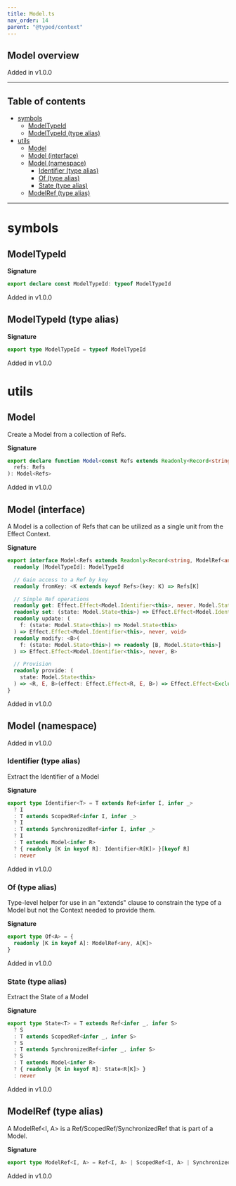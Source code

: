 ```yaml
---
title: Model.ts
nav_order: 14
parent: "@typed/context"
---
```


## Model overview

Added in v1.0.0

---

<h2 class="text-delta">Table of contents</h2>

- [symbols](#symbols)
  - [ModelTypeId](#modeltypeid)
  - [ModelTypeId (type alias)](#modeltypeid-type-alias)
- [utils](#utils)
  - [Model](#model)
  - [Model (interface)](#model-interface)
  - [Model (namespace)](#model-namespace)
    - [Identifier (type alias)](#identifier-type-alias)
    - [Of (type alias)](#of-type-alias)
    - [State (type alias)](#state-type-alias)
  - [ModelRef (type alias)](#modelref-type-alias)

---

# symbols

## ModelTypeId

**Signature**

```ts
export declare const ModelTypeId: typeof ModelTypeId
```

Added in v1.0.0

## ModelTypeId (type alias)

**Signature**

```ts
export type ModelTypeId = typeof ModelTypeId
```

Added in v1.0.0

# utils

## Model

Create a Model from a collection of Refs.

**Signature**

```ts
export declare function Model<const Refs extends Readonly<Record<string, ModelRef<any, any> | Model<any>>>>(
  refs: Refs
): Model<Refs>
```

Added in v1.0.0

## Model (interface)

A Model is a collection of Refs that can be utilized as a single unit from the Effect Context.

**Signature**

```ts
export interface Model<Refs extends Readonly<Record<string, ModelRef<any, any> | Model<any>>>> {
  readonly [ModelTypeId]: ModelTypeId

  // Gain access to a Ref by key
  readonly fromKey: <K extends keyof Refs>(key: K) => Refs[K]

  // Simple Ref operations
  readonly get: Effect.Effect<Model.Identifier<this>, never, Model.State<this>>
  readonly set: (state: Model.State<this>) => Effect.Effect<Model.Identifier<this>, never, void>
  readonly update: (
    f: (state: Model.State<this>) => Model.State<this>
  ) => Effect.Effect<Model.Identifier<this>, never, void>
  readonly modify: <B>(
    f: (state: Model.State<this>) => readonly [B, Model.State<this>]
  ) => Effect.Effect<Model.Identifier<this>, never, B>

  // Provision
  readonly provide: (
    state: Model.State<this>
  ) => <R, E, B>(effect: Effect.Effect<R, E, B>) => Effect.Effect<Exclude<R, Model.Identifier<this>> | Scope, E, B>
}
```

Added in v1.0.0

## Model (namespace)

Added in v1.0.0

### Identifier (type alias)

Extract the Identifier of a Model

**Signature**

```ts
export type Identifier<T> = T extends Ref<infer I, infer _>
  ? I
  : T extends ScopedRef<infer I, infer _>
  ? I
  : T extends SynchronizedRef<infer I, infer _>
  ? I
  : T extends Model<infer R>
  ? { readonly [K in keyof R]: Identifier<R[K]> }[keyof R]
  : never
```

Added in v1.0.0

### Of (type alias)

Type-level helper for use in an "extends" clause to constrain the type of a Model
but not the Context needed to provide them.

**Signature**

```ts
export type Of<A> = {
  readonly [K in keyof A]: ModelRef<any, A[K]>
}
```

Added in v1.0.0

### State (type alias)

Extract the State of a Model

**Signature**

```ts
export type State<T> = T extends Ref<infer _, infer S>
  ? S
  : T extends ScopedRef<infer _, infer S>
  ? S
  : T extends SynchronizedRef<infer _, infer S>
  ? S
  : T extends Model<infer R>
  ? { readonly [K in keyof R]: State<R[K]> }
  : never
```

Added in v1.0.0

## ModelRef (type alias)

A ModelRef<I, A> is a Ref/ScopedRef/SynchronizedRef that is part of a Model.

**Signature**

```ts
export type ModelRef<I, A> = Ref<I, A> | ScopedRef<I, A> | SynchronizedRef<I, A>
```

Added in v1.0.0

